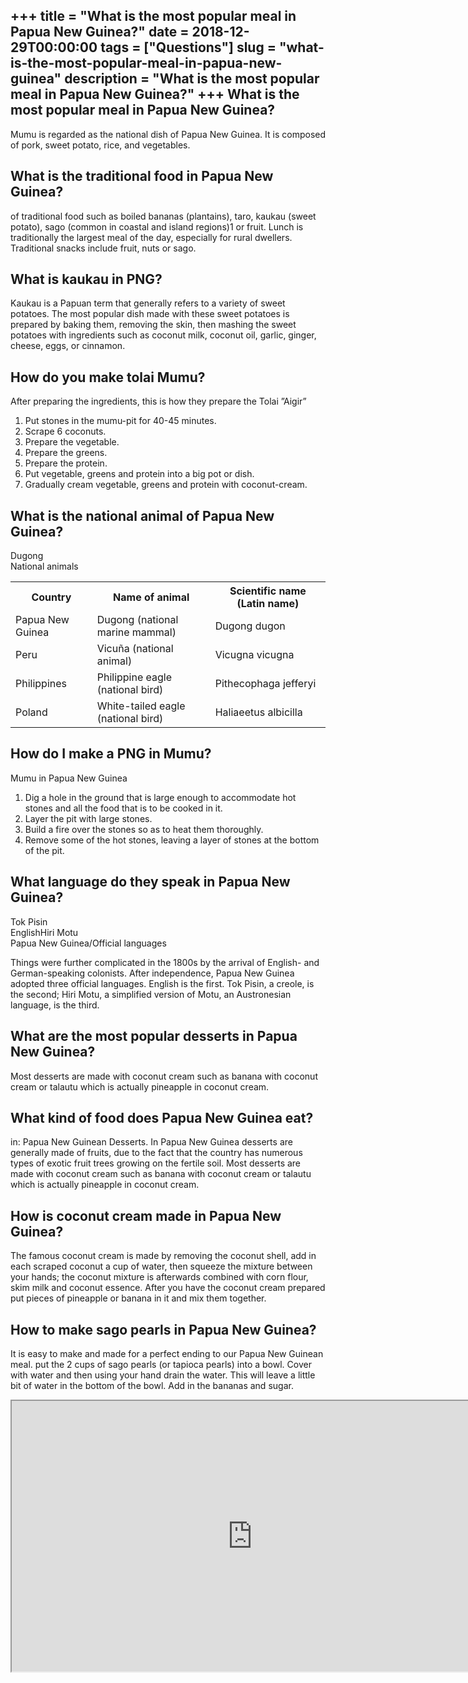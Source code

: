 +++
title = "What is the most popular meal in Papua New Guinea?"
date = 2018-12-29T00:00:00
tags = ["Questions"]
slug = "what-is-the-most-popular-meal-in-papua-new-guinea"
description = "What is the most popular meal in Papua New Guinea?"
+++
What is the most popular meal in Papua New Guinea?
--------------------------------------------------

Mumu is regarded as the national dish of Papua New Guinea. It is composed of pork, sweet potato, rice, and vegetables.

What is the traditional food in Papua New Guinea?
-------------------------------------------------

of traditional food such as boiled bananas (plantains), taro, kaukau (sweet potato), sago (common in coastal and island regions)1 or fruit. Lunch is traditionally the largest meal of the day, especially for rural dwellers. Traditional snacks include fruit, nuts or sago.

What is kaukau in PNG?
----------------------

Kaukau is a Papuan term that generally refers to a variety of sweet potatoes. The most popular dish made with these sweet potatoes is prepared by baking them, removing the skin, then mashing the sweet potatoes with ingredients such as coconut milk, coconut oil, garlic, ginger, cheese, eggs, or cinnamon.

How do you make tolai Mumu?
---------------------------

After preparing the ingredients, this is how they prepare the Tolai ”Aigir”

1. Put stones in the mumu-pit for 40-45 minutes.
2. Scrape 6 coconuts.
3. Prepare the vegetable.
4. Prepare the greens.
5. Prepare the protein.
6. Put vegetable, greens and protein into a big pot or dish.
7. Gradually cream vegetable, greens and protein with coconut-cream.

What is the national animal of Papua New Guinea?
------------------------------------------------

Dugong  
National animals

<table><tr><th>Country</th><th>Name of animal</th><th>Scientific name (Latin name)</th></tr><tr><td>Papua New Guinea</td><td>Dugong (national marine mammal)</td><td>Dugong dugon</td></tr><tr><td>Peru</td><td>Vicuña (national animal)</td><td>Vicugna vicugna</td></tr><tr><td>Philippines</td><td>Philippine eagle (national bird)</td><td>Pithecophaga jefferyi</td></tr><tr><td>Poland</td><td>White-tailed eagle (national bird)</td><td>Haliaeetus albicilla</td></tr></table>

How do I make a PNG in Mumu?
----------------------------

Mumu in Papua New Guinea

1. Dig a hole in the ground that is large enough to accommodate hot stones and all the food that is to be cooked in it.
2. Layer the pit with large stones.
3. Build a fire over the stones so as to heat them thoroughly.
4. Remove some of the hot stones, leaving a layer of stones at the bottom of the pit.

What language do they speak in Papua New Guinea?
------------------------------------------------

 Tok Pisin  
EnglishHiri Motu  
Papua New Guinea/Official languages

Things were further complicated in the 1800s by the arrival of English- and German-speaking colonists. After independence, Papua New Guinea adopted three official languages. English is the first. Tok Pisin, a creole, is the second; Hiri Motu, a simplified version of Motu, an Austronesian language, is the third.

What are the most popular desserts in Papua New Guinea?
-------------------------------------------------------

Most desserts are made with coconut cream such as banana with coconut cream or talautu which is actually pineapple in coconut cream.

What kind of food does Papua New Guinea eat?
--------------------------------------------

in: Papua New Guinean Desserts. In Papua New Guinea desserts are generally made of fruits, due to the fact that the country has numerous types of exotic fruit trees growing on the fertile soil. Most desserts are made with coconut cream such as banana with coconut cream or talautu which is actually pineapple in coconut cream.

How is coconut cream made in Papua New Guinea?
----------------------------------------------

The famous coconut cream is made by removing the coconut shell, add in each scraped coconut a cup of water, then squeeze the mixture between your hands; the coconut mixture is afterwards combined with corn flour, skim milk and coconut essence. After you have the coconut cream prepared put pieces of pineapple or banana in it and mix them together.

How to make sago pearls in Papua New Guinea?
--------------------------------------------

It is easy to make and made for a perfect ending to our Papua New Guinean meal. put the 2 cups of sago pearls (or tapioca pearls) into a bowl. Cover with water and then using your hand drain the water. This will leave a little bit of water in the bottom of the bowl. Add in the bananas and sugar.

<iframe allow="accelerometer; autoplay; clipboard-write; encrypted-media; gyroscope; picture-in-picture" allowfullscreen="" class="__youtube_prefs__  epyt-is-override  no-lazyload" data-no-lazy="1" data-origheight="433" data-origwidth="770" data-skipgform_ajax_framebjll="" height="433" id="_ytid_21279" loading="lazy" src="https://www.youtube.com/embed/YM-J4pGS8vo?enablejsapi=1&autoplay=0&cc_load_policy=0&cc_lang_pref=&iv_load_policy=1&loop=0&modestbranding=0&rel=1&fs=1&playsinline=0&autohide=2&theme=dark&color=red&controls=1&" title="YouTube player" width="770"></iframe>